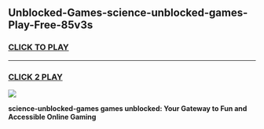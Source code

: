 
## Unblocked-Games-science-unblocked-games-Play-Free-85v3s
<h3>
<a href="https://premium76.site?title=science-unblocked-games&ref=22A">CLICK TO PLAY</a></h3>
<hr>

<h3>
<a href="https://premium76.site?title=science-unblocked-games&ref=22A">CLICK 2 PLAY</a>
  
</h3>

<a href="https://premium76.site?title=science-unblocked-games&ref=22A"><img src="https://clearcache.store/games.png"></a>


**science-unblocked-games games unblocked: Your Gateway to Fun and Accessible Online Gaming**
